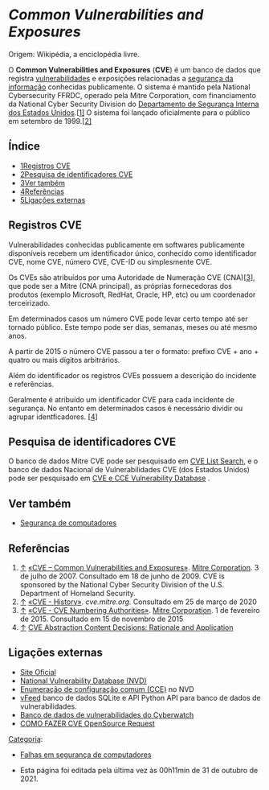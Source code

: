 # *Common Vulnerabilities and Exposures*

Origem: Wikipédia, a enciclopédia livre.

O **Common Vulnerabilities and Exposures** (**CVE**) é um banco de dados que registra [vulnerabilidades](https://pt.wikipedia.org/wiki/Vulnerabilidade_(computação)) e exposições relacionadas a [segurança da informação](https://pt.wikipedia.org/wiki/Segurança_da_informação) conhecidas publicamente. O sistema é mantido pela National Cybersecurity FFRDC, operado pela Mitre Corporation, com financiamento da National Cyber Security Division do [Departamento de Segurança Interna dos Estados Unidos](https://pt.wikipedia.org/wiki/Departamento_de_Segurança_Interna_dos_Estados_Unidos).[[1\]](https://pt.wikipedia.org/wiki/Common_Vulnerabilities_and_Exposures#cite_note-1) O sistema foi lançado oficialmente para o público em setembro de 1999.[[2\]](https://pt.wikipedia.org/wiki/Common_Vulnerabilities_and_Exposures#cite_note-2)

## Índice



- [1Registros CVE](https://pt.wikipedia.org/wiki/Common_Vulnerabilities_and_Exposures#Registros_CVE)
- [2Pesquisa de identificadores CVE](https://pt.wikipedia.org/wiki/Common_Vulnerabilities_and_Exposures#Pesquisa_de_identificadores_CVE)
- [3Ver também](https://pt.wikipedia.org/wiki/Common_Vulnerabilities_and_Exposures#Ver_também)
- [4Referências](https://pt.wikipedia.org/wiki/Common_Vulnerabilities_and_Exposures#Referências)
- [5Ligações externas](https://pt.wikipedia.org/wiki/Common_Vulnerabilities_and_Exposures#Ligações_externas)

## Registros CVE

Vulnerabilidades conhecidas publicamente em softwares publicamente disponíveis recebem um identificador único, conhecido como identificador CVE, nome CVE, número CVE, CVE-ID ou simplesmente CVE.

Os CVEs são atribuídos por uma Autoridade de Numeração CVE (CNA)[[3\]](https://pt.wikipedia.org/wiki/Common_Vulnerabilities_and_Exposures#cite_note-3), que pode ser a Mitre (CNA principal), as próprias fornecedoras dos produtos (exemplo Microsoft, RedHat, Oracle, HP, etc) ou um coordenador terceirizado.

Em determinados casos um número CVE pode levar certo tempo até ser tornado público. Este tempo pode ser dias, semanas, meses ou até mesmo anos.

A partir de 2015 o número CVE passou a ter o formato: prefixo CVE + ano + quatro ou mais dígitos arbitrários.

Além do identificador os registros CVEs possuem a descrição do incidente e referências.

Geralmente é atribuído um identificador CVE para cada incidente de segurança. No entanto em determinados casos é necessário dividir ou agrupar identficadores. [[4\]](https://pt.wikipedia.org/wiki/Common_Vulnerabilities_and_Exposures#cite_note-4)

## Pesquisa de identificadores CVE

O banco de dados Mitre CVE pode ser pesquisado em [CVE List Search](https://cve.mitre.org/cve/search_cve_list.html), e o banco de dados Nacional de Vulnerabilidades CVE (dos Estados Unidos) pode ser pesquisado em [CVE e CCE Vulnerability Database](https://web.nvd.nist.gov/view/vuln/search) .

## Ver também

- [Segurança de computadores](https://pt.wikipedia.org/wiki/Segurança_de_computadores)

## Referências

1. [↑](https://pt.wikipedia.org/wiki/Common_Vulnerabilities_and_Exposures#cite_ref-1) [«CVE – Common Vulnerabilities and Exposures»](https://cve.mitre.org/). [Mitre Corporation](https://pt.wikipedia.org/w/index.php?title=Mitre_Corporation&action=edit&redlink=1). 3 de julho de 2007. Consultado em 18 de junho de 2009. CVE is sponsored by the National Cyber Security Division of the U.S. Department of Homeland Security.
2. [↑](https://pt.wikipedia.org/wiki/Common_Vulnerabilities_and_Exposures#cite_ref-2) [«CVE - History»](https://cve.mitre.org/about/history.html). *cve.mitre.org*. Consultado em 25 de março de 2020
3. [↑](https://pt.wikipedia.org/wiki/Common_Vulnerabilities_and_Exposures#cite_ref-3) [«CVE - CVE Numbering Authorities»](https://cve.mitre.org/cve/cna.html). [Mitre Corporation](https://pt.wikipedia.org/w/index.php?title=Mitre_Corporation&action=edit&redlink=1). 1 de fevereiro de 2015. Consultado em 15 de novembro de 2015
4. [↑](https://pt.wikipedia.org/wiki/Common_Vulnerabilities_and_Exposures#cite_ref-4) [CVE Abstraction Content Decisions: Rationale and Application](https://cve.mitre.org/cve/editorial_policies/cd_abstraction.html)

## Ligações externas

- [Site Oficial](https://cve.mitre.org/)
- [National Vulnerability Database (NVD)](https://nvd.nist.gov/)
- [Enumeração de configuração comum (CCE)](https://nvd.nist.gov/cce/index.cfm) no NVD
- [vFeed](https://github.com/toolswatch/vFeed) banco de dados SQLite e API Python API para banco de dados de vulnerabilidades.
- [Banco de dados de vulnerabilidades do Cyberwatch](https://www.cyberwatch.fr/en/vulnerabilities)
- [COMO FAZER CVE OpenSource Request](https://github.com/RedHatProductSecurity/CVE-HOWTO)



[Categoria](https://pt.wikipedia.org/wiki/Especial:Categorias): 

- [Falhas em segurança de computadores](https://pt.wikipedia.org/wiki/Categoria:Falhas_em_segurança_de_computadores)

- Esta página foi editada pela última vez às 00h11min de 31 de outubro de 2021.